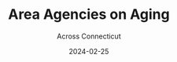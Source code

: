 ---
title: Area Agencies on Aging
subtitle: Across Connecticut
layout: default
modal-id: 1
date: 2024-02-25
img: aaa-logos.png
thumbnail: aaa-logos.png
alt: image-alt
description: Area Agencies on Aging are private, nonprofit planning agencies, each guided by its own Board of Directors and Advisorty Council.
---